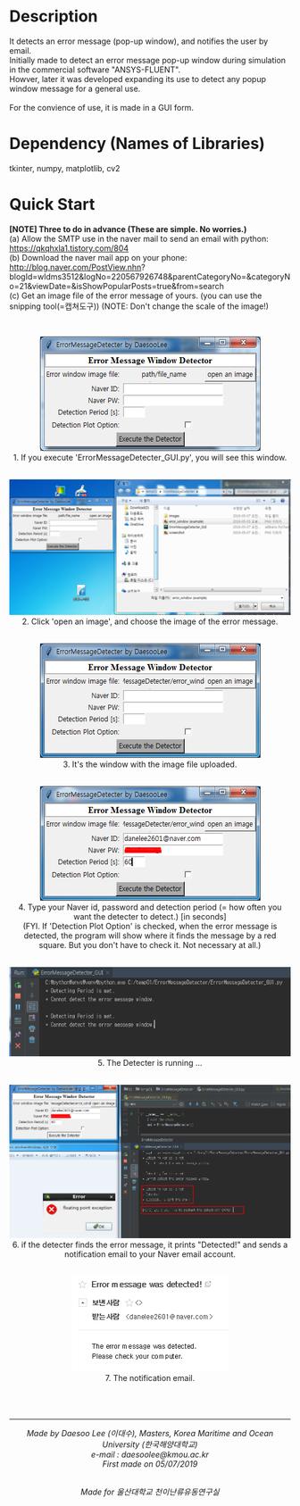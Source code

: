 # Description
 It detects an error message (pop-up window), and notifies the user by email. <br>
 Initially made to detect an error message pop-up window during simulation in the commercial software "ANSYS-FLUENT". <br>
 Howver, later it was developed expanding its use to detect any popup window message for a general use. <br>
 <br>
 For the convience of use, it is made in a GUI form.<br>
 
# Dependency (Names of Libraries)
  tkinter, numpy, matplotlib, cv2
  
# Quick Start
<b>[NOTE] Three to do in advance (These are simple. No worries.)</b> <br>
(a) Allow the SMTP use in the naver mail to send an email with python: https://qkqhxla1.tistory.com/804 <br>
(b) Download the naver mail app on your phone: http://blog.naver.com/PostView.nhn? blogId=wldms3512&logNo=220567926748&parentCategoryNo=&categoryNo=21&viewDate=&isShowPopularPosts=true&from=search <br>
(c) Get an image file of the error message of yours. (you can use the snipping tool(=캡쳐도구)) (NOTE: Don't change the scale of the image!) <br>

<br>

<p align='center'>
<img src="ErrorMessageDetecter/images/a01.PNG"> <br>
1. If you execute 'ErrorMessageDetecter_GUI.py', you will see this window. <br><br>

<p align='center'>
<img src="ErrorMessageDetecter/images/a02.PNG"> <br>
2. Click 'open an image', and choose the image of the error message. <br><br>

<p align='center'>
<img src="ErrorMessageDetecter/images/a03.PNG"> <br>
3. It's the window with the image file uploaded. <br><br>

<p align='center'>
<img src="ErrorMessageDetecter/images/a09.PNG"> <br>
4. Type your Naver id, password and detection period (= how often you want the detecter to detect.) [in seconds] <br>
(FYI. If 'Detection Plot Option' is checked, when the error message is detected, the program will show where it finds the message by a red square. But you don't have to check it. Not necessary at all.) <br><br>

<p align='center'>
<img src="ErrorMessageDetecter/images/a05.PNG"> <br>
5. The Detecter is running ... <br><br>

<p align='center'>
<img src="ErrorMessageDetecter/images/a06-1.PNG"> <br>
6. if the detecter finds the error message, it prints "Detected!" and sends a notification email to your Naver email account. <br><br>

<p align='center'>
<img src="ErrorMessageDetecter/images/a08.PNG"> <br>
7. The notification email. <br><br><br><br>
 
 <hr>
<p align="center">
<i>
Made by Daesoo Lee (이대수), Masters, Korea Maritime and Ocean University (한국해양대학교)<br>
e-mail : daesoolee@kmou.ac.kr<br>
First made on 05/07/2019<br><br></p>

<p align="center">
Made for 울산대학교 천이난류유동연구실
</i>
</p>

